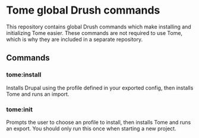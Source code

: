 # Tome global Drush commands

This repository contains global Drush commands which make installing and
initializing Tome easier. These commands are not required to use Tome, which is
why they are included in a separate repository.

## Commands

### tome:install

Installs Drupal using the profile defined in your exported config, then
installs Tome and runs an import.

### tome:init

Prompts the user to choose an profile to install, then installs Tome and runs
an export. You should only run this once when starting a new project.
